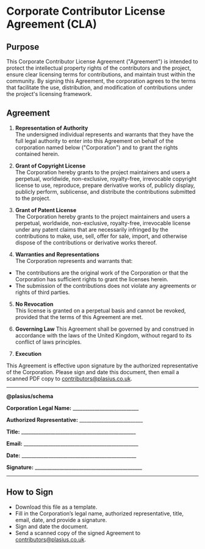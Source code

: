 # Corporate Contributor License Agreement (CLA)

## Purpose

This Corporate Contributor License Agreement ("Agreement") is intended to protect the intellectual property rights of the contributors and the project, ensure clear licensing terms for contributions, and maintain trust within the community. By signing this Agreement, the corporation agrees to the terms that facilitate the use, distribution, and modification of contributions under the project's licensing framework.

## Agreement

1. **Representation of Authority**  
   The undersigned individual represents and warrants that they have the full legal authority to enter into this Agreement on behalf of the corporation named below ("Corporation") and to grant the rights contained herein.

2. **Grant of Copyright License**  
   The Corporation hereby grants to the project maintainers and users a perpetual, worldwide, non-exclusive, royalty-free, irrevocable copyright license to use, reproduce, prepare derivative works of, publicly display, publicly perform, sublicense, and distribute the contributions submitted to the project.

3. **Grant of Patent License**  
   The Corporation hereby grants to the project maintainers and users a perpetual, worldwide, non-exclusive, royalty-free, irrevocable license under any patent claims that are necessarily infringed by the contributions to make, use, sell, offer for sale, import, and otherwise dispose of the contributions or derivative works thereof.

4. **Warranties and Representations**  
   The Corporation represents and warrants that:

- The contributions are the original work of the Corporation or that the Corporation has sufficient rights to grant the licenses herein.
- The submission of the contributions does not violate any agreements or rights of third parties.

5. **No Revocation**  
   This license is granted on a perpetual basis and cannot be revoked, provided that the terms of this Agreement are met.

6. **Governing Law**
   This Agreement shall be governed by and construed in accordance with the laws of the United Kingdom, without regard to its conflict of laws principles.

7. **Execution**

This Agreement is effective upon signature by the authorized representative of the Corporation. Please sign and date this document, then email a scanned PDF copy to [contributors@plasius.co.uk](mailto:contributors@plasius.co.uk).

---

**@plasius/schema**

**Corporation Legal Name:** \_\_\_\_\_\_\_\_\_\_\_\_\_\_\_\_\_\_\_\_\_\_\_\_\_\_\_

**Authorized Representative:** \_\_\_\_\_\_\_\_\_\_\_\_\_\_\_\_\_\_\_\_\_\_\_\_\_\_

**Title:** \_\_\_\_\_\_\_\_\_\_\_\_\_\_\_\_\_\_\_\_\_\_\_\_\_\_\_\_\_\_\_\_\_\_\_\_\_\_\_\_\_\_\_\_\_\_\_

**Email:** \_\_\_\_\_\_\_\_\_\_\_\_\_\_\_\_\_\_\_\_\_\_\_\_\_\_\_\_\_\_\_\_\_\_\_\_\_\_\_\_\_\_\_\_\_\_\_

**Date:** \_\_\_\_\_\_\_\_\_\_\_\_\_\_\_\_\_\_\_\_\_\_\_\_\_\_\_\_\_\_\_\_\_\_\_\_\_\_\_\_\_\_\_\_\_\_\_

**Signature:** \_\_\_\_\_\_\_\_\_\_\_\_\_\_\_\_\_\_\_\_\_\_\_\_\_\_\_\_\_\_\_\_\_\_\_\_\_\_\_\_\_\_\_\_

---

## How to Sign

- Download this file as a template.
- Fill in the Corporation’s legal name, authorized representative, title, email, date, and provide a signature.
- Sign and date the document.
- Send a scanned copy of the signed Agreement to [contributors@plasius.co.uk](mailto:contributors@plasius.co.uk).
